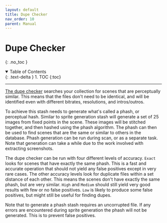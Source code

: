 ```yaml
---
layout: default
title: Dupe Checker
nav_order: 10
parent: Manual
---
```


# **Dupe Checker**
{: .no_toc }
<details open markdown="block">
  <summary>
    Table of Contents
  </summary>
  {: .text-delta }
1. TOC
{:toc}
</details>

---

[The dupe checker](/sceneDuplicateChecker) searches your collection for scenes that are perceptually similar. This means that the files don't need to be identical, and will be identified even with different bitrates, resolutions, and intros/outros.

To achieve this stash needs to generate what's called a phash, or perceptual hash. Similar to sprite generation stash will generate a set of 25 images from fixed points in the scene. These images will be stitched together, and then hashed using the phash algorithm. The phash can then be used to find scenes that are the same or similar to others in the database. Phash generation can be run during scan, or as a separate task. Note that generation can take a while due to the work involved with extracting screenshots.

The dupe checker can be run with four different levels of accuracy. `Exact` looks for scenes that have exactly the same phash. This is a fast and accurate operation that should not yield any false positives except in very rare cases. The other accuracy levels look for duplicate files within a set distance of each other. This means the scenes don't have exactly the same phash, but are very similar. `High` and `Medium` should still yield very good results with few or no false positives. `Low` is likely to produce some false positives, but might still be useful for finding dupes.

Note that to generate a phash stash requires an uncorrupted file. If any errors are encountered during sprite generation the phash will not be generated. This is to prevent false positives.

